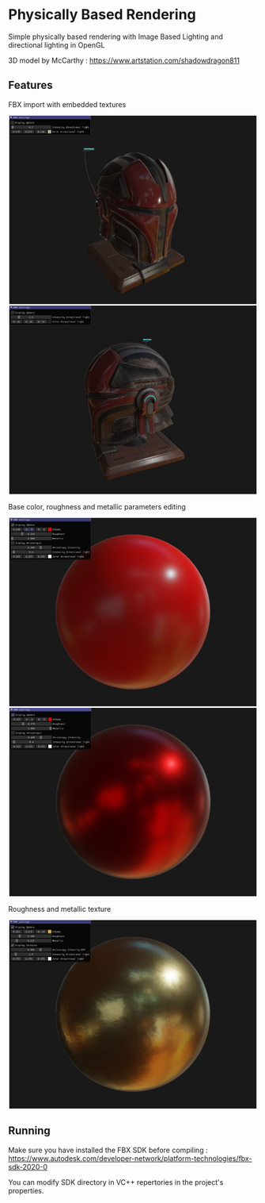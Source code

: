 # Physically Based Rendering

Simple physically based rendering with Image Based Lighting and directional lighting in OpenGL 

3D model by McCarthy : https://www.artstation.com/shadowdragon811

## Features 

FBX import with embedded textures

<p align="middle">
  <img width="500" height="380" src="/PBR/screenshots/Casque.JPG">
  <img width="500" height="380" src="/PBR/screenshots/Casque3.JPG">
</p>

Base color, roughness and metallic parameters editing

<p align="middle">
  <img width="500" height="380" src="/PBR/screenshots/Sphere1.JPG">
  <img width="500" height="380" src="/PBR/screenshots/Sphere2.JPG">
</p>

Roughness and metallic texture 

<p align="middle">
   <img width="500" height="380" src="/PBR/screenshots/Sphere3.JPG">
</p>

## Running

Make sure you have installed the FBX SDK before compiling : 
https://www.autodesk.com/developer-network/platform-technologies/fbx-sdk-2020-0

You can modify SDK directory in VC++ repertories in the project's properties. 
